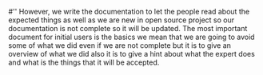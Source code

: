 #'<Documentation>'
However, we write the documentation to let the people read about the expected things as well as we are new in open source project so our documentation is not complete so it will be updated. The most important document for initial users is the basics we mean that we are going to avoid some of what we did even if we are not complete but it is to give an overview of what we did also it is to give a hint about what the expert does and what is the things that it will be accepted.         
        
